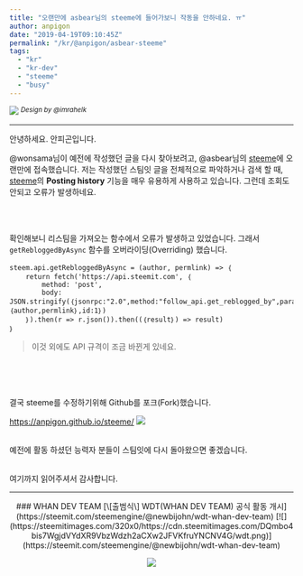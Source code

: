 ```yaml
---
title: "오랜만에 asbear님의 steeme에 들어가보니 작동을 안하네요. ㅠ"
author: anpigon
date: "2019-04-19T09:10:45Z"
permalink: "/kr/@anpigon/asbear-steeme"
tags:
  - "kr"
  - "kr-dev"
  - "steeme"
  - "busy"
---
```

![](https://steemitimages.com/640x0/https://cdn.steemitimages.com/DQmXtBYt3kXFAhrVjuGUGa5TQrgUZ2nL8npNsg67WYqZQ57/11A557AA-ADD4-484C-AD9E-FCD37D09C38B.jpeg)
<sup>*Design by &#64;&#105;mrahelk*</sup>

<hr>

안녕하세요. 안피곤입니다.

&#64;&#119;onsama님이 예전에 작성했던 글을 다시 찾아보려고, &#64;&#97;sbear님의 [steeme](https://ianpark.github.io/steeme/)에  오랜만에 접속했습니다. 저는 작성했던 스팀잇 글을 전체적으로 파악하거나 검색 할 때, [steeme](https://ianpark.github.io/steeme/)의 **Posting history** 기능을 매우 유용하게 사용하고 있습니다. 그런데 조회도 안되고 오류가 발생하네요.

<br><br>

확인해보니 리스팀을 가져오는 함수에서 오류가 발생하고 있었습니다. 그래서 `getRebloggedByAsync` 함수를 오버라이딩(Overriding)  했습니다.

```
steem.api.getRebloggedByAsync = (author, permlink) => ｛
    return fetch('https://api.steemit.com', ｛
        method: 'post',
        body: JSON.stringify(｛jsonrpc:"2.0",method:"follow_api.get_reblogged_by",params:｛author,permlink｝,id:1｝)
    ｝).then(r => r.json()).then((｛result｝) => result)
｝
```
> 이것 외에도 API 규격이 조금 바뀐게 있네요.

<br><br><br>

결국 steeme를 수정하기위해 Github를 포크(Fork)했습니다.

https://anpigon.github.io/steeme/
![](https://files.steempeak.com/file/steempeak/anpigon/S6GoAdrp-E18489E185B3E1848FE185B3E18485E185B5E186ABE18489E185A3E186BA202019-04-1920E1848BE185A9E18492E185AE202.12.35.png)


<br>예전에 활동 하셨던 능력자 분들이 스팀잇에 다시 돌아왔으면 좋겠습니다.

<br>여기까지 읽어주셔서 감사합니다.

***

<center>
### WHAN DEV TEAM
[\[출범식\] WDT(WHAN DEV TEAM) 공식 활동 개시](https://steemit.com/steemengine/@newbijohn/wdt-whan-dev-team)
[![](https://steemitimages.com/320x0/https://cdn.steemitimages.com/DQmbo4bis7WgjdVYdXR9VbzWdzh2aCXw2JFVKfruYNCNV4G/wdt.png)](https://steemit.com/steemengine/@newbijohn/wdt-whan-dev-team)


![](https://steemitimages.com/400x0/https://cdn.steemitimages.com/DQmQmWhMN6zNrLmKJRKhvSScEgWZmpb8zCeE2Gray1krbv6/BC054B6E-6F73-46D0-88E4-C88EB8167037.jpeg)
</center>
